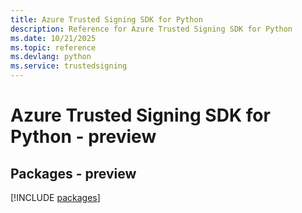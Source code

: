 ```yaml
---
title: Azure Trusted Signing SDK for Python
description: Reference for Azure Trusted Signing SDK for Python
ms.date: 10/21/2025
ms.topic: reference
ms.devlang: python
ms.service: trustedsigning
---
```

# Azure Trusted Signing SDK for Python - preview
## Packages - preview
[!INCLUDE [packages](trusted-signing-index.md)]